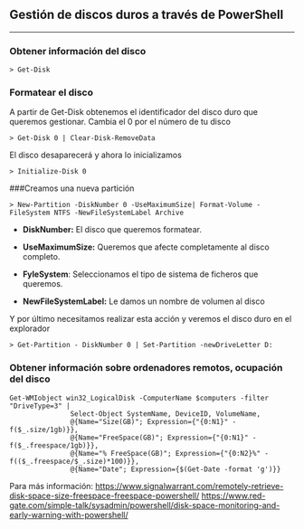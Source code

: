 ## Gestión de discos duros a través de PowerShell
***

### Obtener información del disco

```
> Get-Disk

```


### Formatear el disco
A partir de Get-Disk obtenemos el identificador del disco duro que queremos gestionar. Cambia el 0 por el número de tu disco


```
> Get-Disk 0 | Clear-Disk-RemoveData
```

El disco desaparecerá y ahora lo inicializamos

```
> Initialize-Disk 0
```

###Creamos una nueva partición

```
> New-Partition -DiskNumber 0 -UseMaximumSize| Format-Volume -FileSystem NTFS -NewFileSystemLabel Archive
```
*  **DiskNumber:** El disco que queremos formatear.
*  **UseMaximumSize:** Queremos que afecte completamente al disco completo.

* **FyleSystem**: Seleccionamos el tipo de sistema de ficheros que queremos.
* **NewFileSystemLabel:** Le damos un nombre de volumen al disco

Y por último necesitamos realizar esta acción y veremos el disco duro en el explorador
```
> Get-Partition - DiskNumber 0 | Set-Partition -newDriveLetter D:
```

### Obtener información sobre ordenadores remotos, ocupación del disco

 ```
 Get-WMIobject win32_LogicalDisk -ComputerName $computers -filter "DriveType=3" |
                Select-Object SystemName, DeviceID, VolumeName,
                @{Name="Size(GB)"; Expression={"{0:N1}" -f($_.size/1gb)}},
                @{Name="FreeSpace(GB)"; Expression={"{0:N1}" -f($_.freespace/1gb)}},
                @{Name="% FreeSpace(GB)"; Expression={"{0:N2}%" -f(($_.freespace/$_.size)*100)}},
                @{Name="Date"; Expression={$(Get-Date -format 'g')}} 
 ```               
 
 Para más información: https://www.signalwarrant.com/remotely-retrieve-disk-space-size-freespace-freespace-powershell/
                       https://www.red-gate.com/simple-talk/sysadmin/powershell/disk-space-monitoring-and-early-warning-with-powershell/
                       
 
